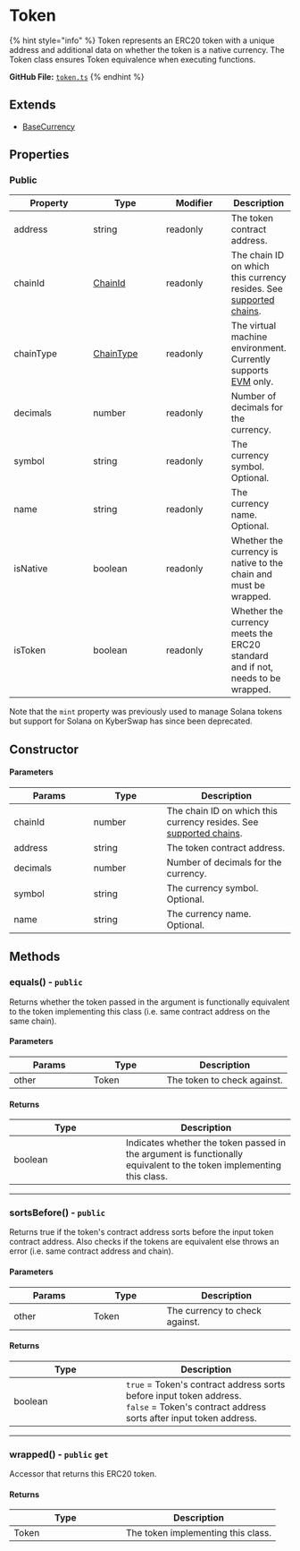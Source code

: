 # Token

{% hint style="info" %}
Token represents an ERC20 token with a unique address and additional data on whether the token is a native currency. The Token class ensures Token equivalence when executing functions.



**GitHub File:** [`token.ts`](https://github.com/KyberNetwork/ks-sdk-core/blob/main/src/entities/token.ts)
{% endhint %}

## Extends

* [BaseCurrency](basecurrency.md)

## Properties

### Public

<table><thead><tr><th width="127">Property</th><th width="115">Type</th><th width="101">Modifier</th><th>Description</th></tr></thead><tbody><tr><td>address</td><td>string</td><td>readonly</td><td>The token contract address.</td></tr><tr><td>chainId</td><td><a href="https://github.com/KyberNetwork/ks-sdk-core/blob/c265d1b09784660bb9aca6f0d080aace334c0ac4/src/entities/chain.ts#L1">ChainId</a></td><td>readonly</td><td>The chain ID on which this currency resides. See <a href="../../../getting-started/supported-exchanges-and-networks.md">supported chains</a>.</td></tr><tr><td>chainType</td><td><a href="https://github.com/KyberNetwork/ks-sdk-core/blob/c265d1b09784660bb9aca6f0d080aace334c0ac4/src/entities/chain.ts#L29">ChainType</a></td><td>readonly</td><td>The virtual machine environment. Currently supports <a href="https://ethereum.org/en/developers/docs/evm/">EVM</a> only.</td></tr><tr><td>decimals</td><td>number</td><td>readonly</td><td>Number of decimals for the currency.</td></tr><tr><td>symbol</td><td>string</td><td>readonly</td><td>The currency symbol. Optional.</td></tr><tr><td>name</td><td>string</td><td>readonly</td><td>The currency name. Optional.</td></tr><tr><td>isNative</td><td>boolean</td><td>readonly</td><td>Whether the currency is native to the chain and must be wrapped.</td></tr><tr><td>isToken</td><td>boolean</td><td>readonly</td><td>Whether the currency meets the ERC20 standard and if not, needs to be wrapped.</td></tr></tbody></table>

Note that the `mint` property was previously used to manage Solana tokens but support for Solana on KyberSwap has since been deprecated.

## Constructor

#### Parameters

<table><thead><tr><th width="127">Params</th><th width="115">Type</th><th>Description</th></tr></thead><tbody><tr><td>chainId</td><td>number</td><td>The chain ID on which this currency resides. See <a href="../../../getting-started/supported-exchanges-and-networks.md">supported chains</a>.</td></tr><tr><td>address</td><td>string</td><td>The token contract address.</td></tr><tr><td>decimals</td><td>number</td><td>Number of decimals for the currency.</td></tr><tr><td>symbol</td><td>string</td><td>The currency symbol. Optional.</td></tr><tr><td>name</td><td>string</td><td>The currency name. Optional.</td></tr></tbody></table>

## Methods

### equals() - `public`

Returns whether the token passed in the argument is functionally equivalent to the token implementing this class (i.e. same contract address on the same chain).

#### Parameters

<table><thead><tr><th width="127">Params</th><th width="115">Type</th><th>Description</th></tr></thead><tbody><tr><td>other</td><td>Token</td><td>The token to check against.</td></tr></tbody></table>

#### Returns

<table><thead><tr><th width="185">Type</th><th>Description</th></tr></thead><tbody><tr><td>boolean</td><td>Indicates whether the token passed in the argument is functionally equivalent to the token implementing this class.</td></tr></tbody></table>

***

### sortsBefore() - `public`

Returns true if the token's contract address sorts before the input token contract address. Also checks if the tokens are equivalent else throws an error (i.e. same contract address and chain).

#### Parameters

<table><thead><tr><th width="127">Params</th><th width="115">Type</th><th>Description</th></tr></thead><tbody><tr><td>other</td><td>Token</td><td>The currency to check against.</td></tr></tbody></table>

#### Returns

<table><thead><tr><th width="185">Type</th><th>Description</th></tr></thead><tbody><tr><td>boolean</td><td><code>true</code> = Token's contract address sorts before input token address.<br><code>false</code> = Token's contract address sorts after input token address.</td></tr></tbody></table>

***

### wrapped() - `public` `get`

Accessor that returns this ERC20 token.

#### Returns

<table><thead><tr><th width="185">Type</th><th>Description</th></tr></thead><tbody><tr><td>Token</td><td>The token implementing this class.</td></tr></tbody></table>
